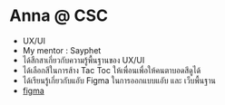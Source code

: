 # Anna @ CSC

+ UX/UI
+ My mentor : Sayphet
+ ได้สืกสาเกี่ยวกับความรู้พื้นฐานของ UX/UI
+ ได้เลือกสีในการส้าง Tac Toc ให้เพื่อนเพื่อให้คนตาบอดสีดูได้
+ ได้เรียนรู้เกี่ยวกับแอับ Figma ในการออกแบบแอับ และ เว็บพื้นฐาน                          
+ [figma]( https://www.figma.com/)